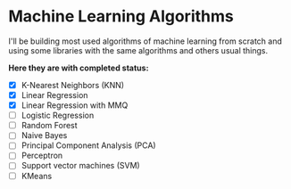 # Machine Learning Algorithms

I'll be building most used algorithms of machine learning from scratch and using some libraries with the same algorithms and others usual things.

**Here they are with completed status:**
- [x] K-Nearest Neighbors (KNN)
- [x] Linear Regression
- [x] Linear Regression with MMQ
- [ ] Logistic Regression
- [ ] Random Forest 
- [ ] Naive Bayes
- [ ] Principal Component Analysis (PCA)
- [ ] Perceptron
- [ ] Support vector machines (SVM)
- [ ] KMeans
